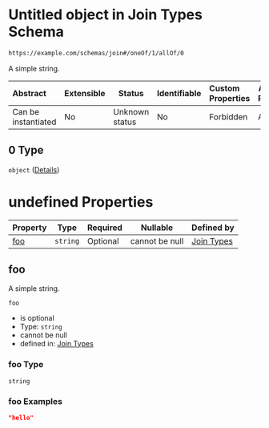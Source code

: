 # Untitled object in Join Types Schema

```txt
https://example.com/schemas/join#/oneOf/1/allOf/0
```

A simple string.


| Abstract            | Extensible | Status         | Identifiable | Custom Properties | Additional Properties | Access Restrictions | Defined In                                                                         |
| :------------------ | ---------- | -------------- | ------------ | :---------------- | --------------------- | ------------------- | ---------------------------------------------------------------------------------- |
| Can be instantiated | No         | Unknown status | No           | Forbidden         | Allowed               | none                | [join.schema.json\*](../generated-schemas/join.schema.json "open original schema") |

## 0 Type

`object` ([Details](join-oneof-1-allof-0.md))

# undefined Properties

| Property    | Type     | Required | Nullable       | Defined by                                                                                                                   |
| :---------- | -------- | -------- | -------------- | :--------------------------------------------------------------------------------------------------------------------------- |
| [foo](#foo) | `string` | Optional | cannot be null | [Join Types](join-oneof-1-allof-0-properties-foo.md "https&#x3A;//example.com/schemas/join#/oneOf/1/allOf/0/properties/foo") |

## foo

A simple string.


`foo`

-   is optional
-   Type: `string`
-   cannot be null
-   defined in: [Join Types](join-oneof-1-allof-0-properties-foo.md "https&#x3A;//example.com/schemas/join#/oneOf/1/allOf/0/properties/foo")

### foo Type

`string`

### foo Examples

```json
"hello"
```
